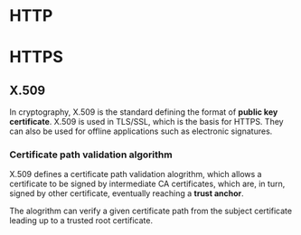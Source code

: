 # HTTP

# HTTPS

## X.509
In cryptography, X.509 is the standard defining the format of **public key certificate**. X.509 is used in TLS/SSL, which is the basis for HTTPS. They can also be used for offline applications such as electronic signatures.

### Certificate path validation algorithm
X.509 defines a certificate path validation alogrithm, which allows a certificate to be signed by intermediate CA certificates, which are, in turn, signed by other certificate, eventually reaching a **trust anchor**. 

The alogrithm can verify a given certificate path from the subject certificate leading up to a trusted root certificate.